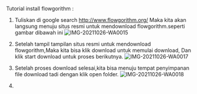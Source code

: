 Tutorial install flowgorithm :

1. Tuliskan di google search http://www.flowgorithm.org/ Maka kita akan langsung menuju situs resmi untuk mendownload flowgorithm.seperti gambar dibawah ini
   ![IMG-20211026-WA0015](https://user-images.githubusercontent.com/93030333/138950005-ae04900b-484f-45e8-b9a7-d44f48480464.jpg)

2. Setelah tampil tampilan situs resmi untuk mendownload flowgorithm,Maka kita bisa klik download untuk memulai download, Dan klik start download untuk proses berikutnya.
   ![IMG-20211026-WA0017](https://user-images.githubusercontent.com/93030333/138950875-e3795716-e43d-48f9-8a4a-dce492b82656.jpg)

3. Setelah proses download selesai,kita bisa menuju tempat penyimpanan file download tadi dengan klik open folder.
   ![IMG-20211026-WA0018](https://user-images.githubusercontent.com/93030333/138950136-a607fcc1-2085-44ff-88ca-14eb7a9843b7.jpg)

4.  
